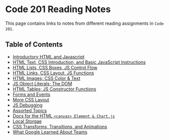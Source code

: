 # Code 201 Reading Notes

This page contains links to notes from different reading assignments in `Code 201`.

## Table of Contents
* [Introductory HTML and Javascript](./reading-notes/intro-html-js.md)
* [HTML Text, CSS Introduction, and Basic JavaScript Instructions]()
* [HTML Lists, CSS Boxes, JS Control Flow]()
* [HTML Links, CSS Layout, JS Functions]()
* [HTML Images; CSS Color & Text]()
* [JS Object Literals; The DOM]()
* [HTML Tables; JS Constructor Functions]()
* [Forms and Events]()
* [More CSS Layout]()
* [JS Debugging]()
* [Assorted Topics]()
* [Docs for the HTML `<canvas> Element & Chart.js`]()
* [Local Storgae]()
* [CSS Transforms, Transitions, and Animations]()
* [What Google Learned About Teams]()

